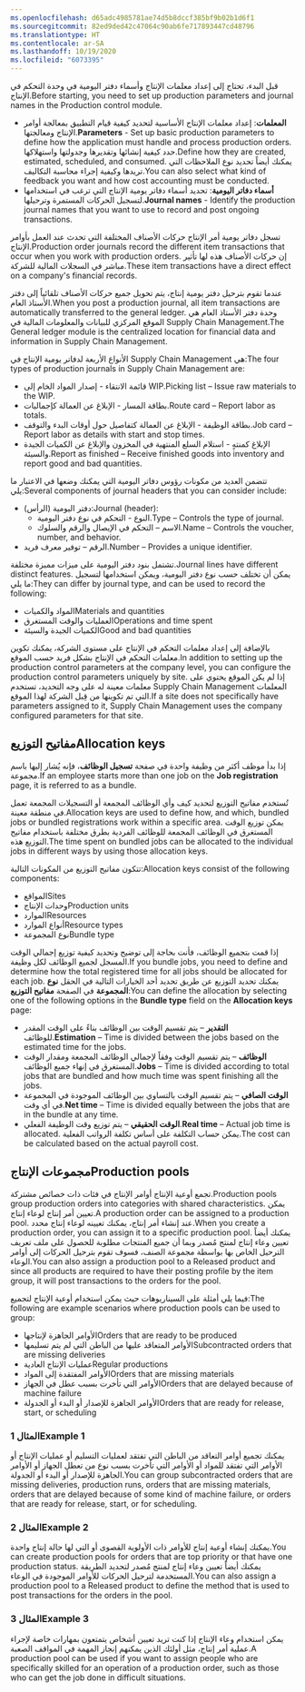 ```yaml
---
ms.openlocfilehash: d65adc4985781ae74d5b8dccf385bf9b02b1d6f1
ms.sourcegitcommit: 82ed9ded42c47064c90ab6fe717893447cd48796
ms.translationtype: HT
ms.contentlocale: ar-SA
ms.lasthandoff: 10/19/2020
ms.locfileid: "6073395"
---
```

<span data-ttu-id="3dd55-101">قبل البدء، تحتاج إلى إعداد معلمات الإنتاج وأسماء دفتر اليومية في وحدة التحكم في الإنتاج.</span><span class="sxs-lookup"><span data-stu-id="3dd55-101">Before starting, you need to set up production parameters and journal names in the Production control module.</span></span>

- <span data-ttu-id="3dd55-102">**المعلمات**: إعداد معلمات الإنتاج الأساسية لتحديد كيفية قيام التطبيق بمعالجة أوامر الإنتاج ومعالجتها.</span><span class="sxs-lookup"><span data-stu-id="3dd55-102">**Parameters** - Set up basic production parameters to define how the application must handle and process production orders.</span></span> <span data-ttu-id="3dd55-103">حدد كيفية إنشائها وتقديرها وجدولتها واستهلاكها.</span><span class="sxs-lookup"><span data-stu-id="3dd55-103">Define how they are created, estimated, scheduled, and consumed.</span></span> <span data-ttu-id="3dd55-104">يمكنك أيضاً تحديد نوع الملاحظات التي تريدها وكيفية إجراء محاسبة التكاليف.</span><span class="sxs-lookup"><span data-stu-id="3dd55-104">You can also select what kind of feedback you want and how cost accounting must be conducted.</span></span>
- <span data-ttu-id="3dd55-105">**أسماء دفاتر اليومية**: تحديد أسماء دفاتر يومية الإنتاج التي ترغب في استخدامها لتسجيل الحركات المستمرة وترحيلها.</span><span class="sxs-lookup"><span data-stu-id="3dd55-105">**Journal names** - Identify the production journal names that you want to use to record and post ongoing transactions.</span></span>

<span data-ttu-id="3dd55-106">تسجل دفاتر يومية أمر الإنتاج حركات الأصناف المختلفة التي تحدث عند العمل بأوامر الإنتاج.</span><span class="sxs-lookup"><span data-stu-id="3dd55-106">Production order journals record the different item transactions that occur when you work with production orders.</span></span> <span data-ttu-id="3dd55-107">إن حركات الأصناف هذه لها تأثير مباشر في السجلات المالية للشركة.</span><span class="sxs-lookup"><span data-stu-id="3dd55-107">These item transactions have a direct effect on a company's financial records.</span></span> 

<span data-ttu-id="3dd55-108">عندما تقوم بترحيل دفتر يومية إنتاج، يتم تحويل جميع حركات الأصناف تلقائياً إلى دفتر الأستاذ العام.</span><span class="sxs-lookup"><span data-stu-id="3dd55-108">When you post a production journal, all item transactions are automatically transferred to the general ledger.</span></span> <span data-ttu-id="3dd55-109">وحدة دفتر الأستاذ العام هي الموقع المركزي للبيانات والمعلومات المالية في Supply Chain Management.</span><span class="sxs-lookup"><span data-stu-id="3dd55-109">The General ledger module is the centralized location for financial data and information in Supply Chain Management.</span></span>

<span data-ttu-id="3dd55-110">الأنواع الأربعة لدفاتر يومية الإنتاج في Supply Chain Management هي:</span><span class="sxs-lookup"><span data-stu-id="3dd55-110">The four types of production journals in Supply Chain Management are:</span></span>

- <span data-ttu-id="3dd55-111">قائمة الانتقاء - إصدار المواد الخام إلى WIP.</span><span class="sxs-lookup"><span data-stu-id="3dd55-111">Picking list – Issue raw materials to the WIP.</span></span>
- <span data-ttu-id="3dd55-112">بطاقة المسار - الإبلاغ عن العمالة كإجماليات.</span><span class="sxs-lookup"><span data-stu-id="3dd55-112">Route card – Report labor as totals.</span></span>
- <span data-ttu-id="3dd55-113">بطاقة الوظيفة - الإبلاغ عن العمالة كتفاصيل حول أوقات البدء والتوقف.</span><span class="sxs-lookup"><span data-stu-id="3dd55-113">Job card – Report labor as details with start and stop times.</span></span>
- <span data-ttu-id="3dd55-114">الإبلاغ كمنتهٍ - استلام السلع المنتهية في المخزون والإبلاغ عن الكميات الجيدة والسيئة.</span><span class="sxs-lookup"><span data-stu-id="3dd55-114">Report as finished – Receive finished goods into inventory and report good and bad quantities.</span></span>

<span data-ttu-id="3dd55-115">تتضمن العديد من مكونات رؤوس دفاتر اليومية التي يمكنك وضعها في الاعتبار ما يلي:</span><span class="sxs-lookup"><span data-stu-id="3dd55-115">Several components of journal headers that you can consider include:</span></span>

- <span data-ttu-id="3dd55-116">دفتر اليومية (الرأس):</span><span class="sxs-lookup"><span data-stu-id="3dd55-116">Journal (header):</span></span>
    - <span data-ttu-id="3dd55-117">النوع - التحكم في نوع دفتر اليومية.</span><span class="sxs-lookup"><span data-stu-id="3dd55-117">Type – Controls the type of journal.</span></span>
    - <span data-ttu-id="3dd55-118">الاسم – التحكم في الإيصال والرقم والسلوك.</span><span class="sxs-lookup"><span data-stu-id="3dd55-118">Name – Controls the voucher, number, and behavior.</span></span>
- <span data-ttu-id="3dd55-119">الرقم – توفير معرف فريد.</span><span class="sxs-lookup"><span data-stu-id="3dd55-119">Number – Provides a unique identifier.</span></span>

<span data-ttu-id="3dd55-120">تشتمل بنود دفتر اليومية على ميزات مميزة مختلفة.</span><span class="sxs-lookup"><span data-stu-id="3dd55-120">Journal lines have different distinct features.</span></span> <span data-ttu-id="3dd55-121">يمكن أن تختلف حسب نوع دفتر اليومية، ويمكن استخدامها لتسجيل ما يلي:</span><span class="sxs-lookup"><span data-stu-id="3dd55-121">They can differ by journal type, and can be used to record the following:</span></span>
- <span data-ttu-id="3dd55-122">المواد والكميات</span><span class="sxs-lookup"><span data-stu-id="3dd55-122">Materials and quantities</span></span>
- <span data-ttu-id="3dd55-123">العمليات والوقت المستغرق</span><span class="sxs-lookup"><span data-stu-id="3dd55-123">Operations and time spent</span></span>
- <span data-ttu-id="3dd55-124">الكميات الجيدة والسيئة</span><span class="sxs-lookup"><span data-stu-id="3dd55-124">Good and bad quantities</span></span>

<span data-ttu-id="3dd55-125">بالإضافة إلى إعداد معلمات التحكم في الإنتاج على مستوى الشركة، يمكنك تكوين معلمات التحكم في الإنتاج بشكل فريد حسب الموقع.</span><span class="sxs-lookup"><span data-stu-id="3dd55-125">In addition to setting up the production control parameters at the company level, you can configure the production control parameters uniquely by site.</span></span> <span data-ttu-id="3dd55-126">إذا لم يكن الموقع يحتوي على معلمات معينة له على وجه التحديد، تستخدم Supply Chain Management المعلمات التي تم تكوينها من قِبل الشركة لهذا الموقع.</span><span class="sxs-lookup"><span data-stu-id="3dd55-126">If a site does not specifically have parameters assigned to it, Supply Chain Management uses the company configured parameters for that site.</span></span>

## <a name="allocation-keys"></a><span data-ttu-id="3dd55-127">مفاتيح التوزيع</span><span class="sxs-lookup"><span data-stu-id="3dd55-127">Allocation keys</span></span> 

<span data-ttu-id="3dd55-128">إذا بدأ موظف أكثر من وظيفة واحدة في صفحة **تسجيل الوظائف**، فإنه يُشار إليها باسم مجموعة.</span><span class="sxs-lookup"><span data-stu-id="3dd55-128">If an employee starts more than one job on the **Job registration** page, it is referred to as a bundle.</span></span> 

<span data-ttu-id="3dd55-129">تُستخدم مفاتيح التوزيع لتحديد كيف وأي الوظائف المجمعة أو التسجيلات المجمعة تعمل في منطقة معينة.</span><span class="sxs-lookup"><span data-stu-id="3dd55-129">Allocation keys are used to define how, and which, bundled jobs or bundled registrations work within a specific area.</span></span> <span data-ttu-id="3dd55-130">يمكن توزيع الوقت المستغرق في الوظائف المجمعة للوظائف الفردية بطرق مختلفة باستخدام مفاتيح التوزيع هذه.</span><span class="sxs-lookup"><span data-stu-id="3dd55-130">The time spent on bundled jobs can be allocated to the individual jobs in different ways by using those allocation keys.</span></span>

<span data-ttu-id="3dd55-131">تتكون مفاتيح التوزيع من المكونات التالية:</span><span class="sxs-lookup"><span data-stu-id="3dd55-131">Allocation keys consist of the following components:</span></span>

- <span data-ttu-id="3dd55-132">المواقع</span><span class="sxs-lookup"><span data-stu-id="3dd55-132">Sites</span></span>
- <span data-ttu-id="3dd55-133">وحدات الإنتاج</span><span class="sxs-lookup"><span data-stu-id="3dd55-133">Production units</span></span>
- <span data-ttu-id="3dd55-134">الموارد</span><span class="sxs-lookup"><span data-stu-id="3dd55-134">Resources</span></span>
- <span data-ttu-id="3dd55-135">أنواع الموارد</span><span class="sxs-lookup"><span data-stu-id="3dd55-135">Resource types</span></span>
- <span data-ttu-id="3dd55-136">نوع المجموعة</span><span class="sxs-lookup"><span data-stu-id="3dd55-136">Bundle type</span></span>


<span data-ttu-id="3dd55-137">إذا قمت بتجميع الوظائف، فأنت بحاجة إلى توضيح وتحديد كيفية توزيع إجمالي الوقت المسجل لجميع الوظائف لكل وظيفة.</span><span class="sxs-lookup"><span data-stu-id="3dd55-137">If you bundle jobs, you need to define and determine how the total registered time for all jobs should be allocated for each job.</span></span> <span data-ttu-id="3dd55-138">يمكنك تحديد التوزيع عن طريق تحديد أحد الخيارات التالية في الحقل **نوع المجموعة** في الصفحة **مفاتيح التوزيع**:</span><span class="sxs-lookup"><span data-stu-id="3dd55-138">You can define the allocation by selecting one of the following options in the **Bundle type** field on the **Allocation keys** page:</span></span> 

- <span data-ttu-id="3dd55-139">**التقدير** – يتم تقسيم الوقت بين الوظائف بناءً على الوقت المقدر للوظائف.</span><span class="sxs-lookup"><span data-stu-id="3dd55-139">**Estimation** – Time is divided between the jobs based on the estimated time for the jobs.</span></span> 
- <span data-ttu-id="3dd55-140">**الوظائف** – يتم تقسيم الوقت وفقاً لإجمالي الوظائف المجمعة ومقدار الوقت المستغرق في إنهاء جميع الوظائف.</span><span class="sxs-lookup"><span data-stu-id="3dd55-140">**Jobs** – Time is divided according to total jobs that are bundled and how much time was spent finishing all the jobs.</span></span> 
- <span data-ttu-id="3dd55-141">**الوقت الصافي** – يتم تقسيم الوقت بالتساوي بين الوظائف الموجودة في المجموعة في أي وقت.</span><span class="sxs-lookup"><span data-stu-id="3dd55-141">**Net time** – Time is divided equally between the jobs that are in the bundle at any time.</span></span> 
- <span data-ttu-id="3dd55-142">**الوقت الحقيقي** – يتم توزيع وقت الوظيفة الفعلي.</span><span class="sxs-lookup"><span data-stu-id="3dd55-142">**Real time** – Actual job time is allocated.</span></span> <span data-ttu-id="3dd55-143">يمكن حساب التكلفة على أساس تكلفة الرواتب الفعلية.</span><span class="sxs-lookup"><span data-stu-id="3dd55-143">The cost can be calculated based on the actual payroll cost.</span></span>

## <a name="production-pools"></a><span data-ttu-id="3dd55-144">مجموعات الإنتاج</span><span class="sxs-lookup"><span data-stu-id="3dd55-144">Production pools</span></span> 

<span data-ttu-id="3dd55-145">تجمع أوعية الإنتاج أوامر الإنتاج في فئات ذات خصائص مشتركة.</span><span class="sxs-lookup"><span data-stu-id="3dd55-145">Production pools group production orders into categories with shared characteristics.</span></span> <span data-ttu-id="3dd55-146">يمكن تعيين أمر إنتاج لوعاء إنتاج.</span><span class="sxs-lookup"><span data-stu-id="3dd55-146">A production order can be assigned to a production pool.</span></span> <span data-ttu-id="3dd55-147">عند إنشاء أمر إنتاج، يمكنك تعيينه لوعاء إنتاج محدد.</span><span class="sxs-lookup"><span data-stu-id="3dd55-147">When you create a production order, you can assign it to a specific production pool.</span></span> <span data-ttu-id="3dd55-148">يمكنك أيضاً تعيين وعاء إنتاج لمنتج مُصدر وبما أن جميع المنتجات مطلوبة للحصول على ملف تعريف الترحيل الخاص بها بواسطة مجموعة الصنف، فسوف تقوم بترحيل الحركات إلى أوامر الوعاء.</span><span class="sxs-lookup"><span data-stu-id="3dd55-148">You can also assign a production pool to a Released product and since all products are required to have their posting profile by the item group, it will post transactions to the orders for the pool.</span></span>

<span data-ttu-id="3dd55-149">فيما يلي أمثلة على السيناريوهات حيث يمكن استخدام أوعية الإنتاج لتجميع:</span><span class="sxs-lookup"><span data-stu-id="3dd55-149">The following are example scenarios where production pools can be used to group:</span></span>
- <span data-ttu-id="3dd55-150">الأوامر الجاهزة لإنتاجها</span><span class="sxs-lookup"><span data-stu-id="3dd55-150">Orders that are ready to be produced</span></span>
- <span data-ttu-id="3dd55-151">الأوامر المتعاقد عليها من الباطن التي لم يتم تسليمها</span><span class="sxs-lookup"><span data-stu-id="3dd55-151">Subcontracted orders that are missing deliveries</span></span>
- <span data-ttu-id="3dd55-152">عمليات الإنتاج العادية</span><span class="sxs-lookup"><span data-stu-id="3dd55-152">Regular productions</span></span>
- <span data-ttu-id="3dd55-153">الأوامر المفتقدة إلى المواد</span><span class="sxs-lookup"><span data-stu-id="3dd55-153">Orders that are missing materials</span></span>
- <span data-ttu-id="3dd55-154">الأوامر التي تأخرت بسبب عطل في الجهاز</span><span class="sxs-lookup"><span data-stu-id="3dd55-154">Orders that are delayed because of machine failure</span></span>
- <span data-ttu-id="3dd55-155">الأوامر الجاهزة للإصدار أو البدء أو الجدولة</span><span class="sxs-lookup"><span data-stu-id="3dd55-155">Orders that are ready for release, start, or scheduling</span></span>

### <a name="example-1"></a><span data-ttu-id="3dd55-156">المثال 1</span><span class="sxs-lookup"><span data-stu-id="3dd55-156">Example 1</span></span> 

<span data-ttu-id="3dd55-157">يمكنك تجميع أوامر التعاقد من الباطن التي تفتقد لعمليات التسليم أو عمليات الإنتاج أو الأوامر التي تفتقد للمواد أو الأوامر التي تأخرت بسبب نوع من تعطل الجهاز أو الأوامر الجاهزة للإصدار أو البدء أو الجدولة.</span><span class="sxs-lookup"><span data-stu-id="3dd55-157">You can group subcontracted orders that are missing deliveries, production runs, orders that are missing materials, orders that are delayed because of some kind of machine failure, or orders that are ready for release, start, or for scheduling.</span></span>  

### <a name="example-2"></a><span data-ttu-id="3dd55-158">المثال 2</span><span class="sxs-lookup"><span data-stu-id="3dd55-158">Example 2</span></span> 

<span data-ttu-id="3dd55-159">يمكنك إنشاء أوعية إنتاج للأوامر ذات الأولوية القصوى أو التي لها حالة إنتاج واحدة.</span><span class="sxs-lookup"><span data-stu-id="3dd55-159">You can create production pools for orders that are top priority or that have one production status.</span></span> <span data-ttu-id="3dd55-160">يمكنك أيضاً تعيين وعاء إنتاج لمنتج مُصدر لتحديد الطريقة المستخدمة لترحيل الحركات للأوامر الموجودة في الوعاء.</span><span class="sxs-lookup"><span data-stu-id="3dd55-160">You can also assign a production pool to a Released product to define the method that is used to post transactions for the orders in the pool.</span></span>

### <a name="example-3"></a><span data-ttu-id="3dd55-161">المثال 3</span><span class="sxs-lookup"><span data-stu-id="3dd55-161">Example 3</span></span> 
<span data-ttu-id="3dd55-162">يمكن استخدام وعاء الإنتاج إذا كنت تريد تعيين أشخاص يتمتعون بمهارات خاصة لإجراء عملية أمر إنتاج، مثل أولئك الذين يمكنهم إنجاز المهمة في المواقف الصعبة.</span><span class="sxs-lookup"><span data-stu-id="3dd55-162">A production pool can be used if you want to assign people who are specifically skilled for an operation of a production order, such as those who can get the job done in difficult situations.</span></span>

